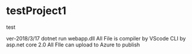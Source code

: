 # testProject1
test

ver-2018/3/17
dotnet run webapp.dll
All File is compiler by VScode CLI by asp.net core 2.0
All FIle can upload to Azure to publish
